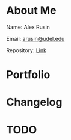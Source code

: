 # About Me

Name: Alex Rusin

Email: arusin@udel.edu

Repository: [Link](https://github.com/aerusin/portfolio.github.io)

# Portfolio

# Changelog

# TODO
